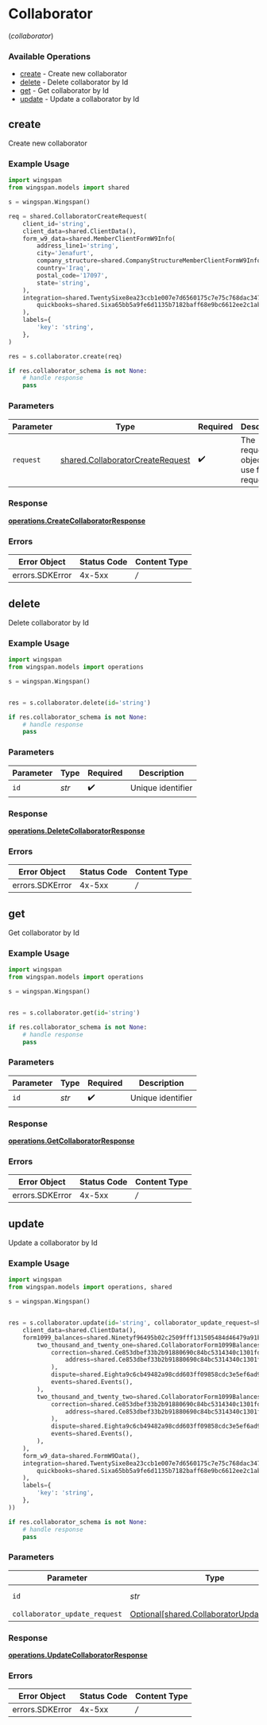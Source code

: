 # Collaborator
(*collaborator*)

### Available Operations

* [create](#create) - Create new collaborator
* [delete](#delete) - Delete collaborator by Id
* [get](#get) - Get collaborator by Id
* [update](#update) - Update a collaborator by Id

## create

Create new collaborator

### Example Usage

```python
import wingspan
from wingspan.models import shared

s = wingspan.Wingspan()

req = shared.CollaboratorCreateRequest(
    client_id='string',
    client_data=shared.ClientData(),
    form_w9_data=shared.MemberClientFormW9Info(
        address_line1='string',
        city='Jenafurt',
        company_structure=shared.CompanyStructureMemberClientFormW9Info.CORPORATION_C,
        country='Iraq',
        postal_code='17097',
        state='string',
    ),
    integration=shared.TwentySixe8ea23ccb1e007e7d6560175c7e75c768dac34727b7fe1d834ca24b8221ef4(
        quickbooks=shared.Sixa65bb5a9fe6d1135b7182baff68e9bc6612ee2c1ab942926fe2804c58663cf4(),
    ),
    labels={
        'key': 'string',
    },
)

res = s.collaborator.create(req)

if res.collaborator_schema is not None:
    # handle response
    pass
```

### Parameters

| Parameter                                                                            | Type                                                                                 | Required                                                                             | Description                                                                          |
| ------------------------------------------------------------------------------------ | ------------------------------------------------------------------------------------ | ------------------------------------------------------------------------------------ | ------------------------------------------------------------------------------------ |
| `request`                                                                            | [shared.CollaboratorCreateRequest](../../models/shared/collaboratorcreaterequest.md) | :heavy_check_mark:                                                                   | The request object to use for the request.                                           |


### Response

**[operations.CreateCollaboratorResponse](../../models/operations/createcollaboratorresponse.md)**
### Errors

| Error Object    | Status Code     | Content Type    |
| --------------- | --------------- | --------------- |
| errors.SDKError | 4x-5xx          | */*             |

## delete

Delete collaborator by Id

### Example Usage

```python
import wingspan
from wingspan.models import operations

s = wingspan.Wingspan()


res = s.collaborator.delete(id='string')

if res.collaborator_schema is not None:
    # handle response
    pass
```

### Parameters

| Parameter          | Type               | Required           | Description        |
| ------------------ | ------------------ | ------------------ | ------------------ |
| `id`               | *str*              | :heavy_check_mark: | Unique identifier  |


### Response

**[operations.DeleteCollaboratorResponse](../../models/operations/deletecollaboratorresponse.md)**
### Errors

| Error Object    | Status Code     | Content Type    |
| --------------- | --------------- | --------------- |
| errors.SDKError | 4x-5xx          | */*             |

## get

Get collaborator by Id

### Example Usage

```python
import wingspan
from wingspan.models import operations

s = wingspan.Wingspan()


res = s.collaborator.get(id='string')

if res.collaborator_schema is not None:
    # handle response
    pass
```

### Parameters

| Parameter          | Type               | Required           | Description        |
| ------------------ | ------------------ | ------------------ | ------------------ |
| `id`               | *str*              | :heavy_check_mark: | Unique identifier  |


### Response

**[operations.GetCollaboratorResponse](../../models/operations/getcollaboratorresponse.md)**
### Errors

| Error Object    | Status Code     | Content Type    |
| --------------- | --------------- | --------------- |
| errors.SDKError | 4x-5xx          | */*             |

## update

Update a collaborator by Id

### Example Usage

```python
import wingspan
from wingspan.models import operations, shared

s = wingspan.Wingspan()


res = s.collaborator.update(id='string', collaborator_update_request=shared.CollaboratorUpdateRequest(
    client_data=shared.ClientData(),
    form1099_balances=shared.Ninetyf96495b02c2509fff131505484d46479a91b7d23ed2b0f438ca117d0bccad7(
        two_thousand_and_twenty_one=shared.CollaboratorForm1099BalancesUpdateRequest(
            correction=shared.Ce853dbef33b2b91880690c84bc5314340c1301fd7b3503dd6ce79c844e2a481(
                address=shared.Ce853dbef33b2b91880690c84bc5314340c1301fd7b3503dd6ce79c844e2a481Address(),
            ),
            dispute=shared.Eighta9c6cb49482a98cdd603ff09858cdc3e5ef6ad9807c876c4161d925a96694a5(),
            events=shared.Events(),
        ),
        two_thousand_and_twenty_two=shared.CollaboratorForm1099BalancesUpdateRequest(
            correction=shared.Ce853dbef33b2b91880690c84bc5314340c1301fd7b3503dd6ce79c844e2a481(
                address=shared.Ce853dbef33b2b91880690c84bc5314340c1301fd7b3503dd6ce79c844e2a481Address(),
            ),
            dispute=shared.Eighta9c6cb49482a98cdd603ff09858cdc3e5ef6ad9807c876c4161d925a96694a5(),
            events=shared.Events(),
        ),
    ),
    form_w9_data=shared.FormW9Data(),
    integration=shared.TwentySixe8ea23ccb1e007e7d6560175c7e75c768dac34727b7fe1d834ca24b8221ef4(
        quickbooks=shared.Sixa65bb5a9fe6d1135b7182baff68e9bc6612ee2c1ab942926fe2804c58663cf4(),
    ),
    labels={
        'key': 'string',
    },
))

if res.collaborator_schema is not None:
    # handle response
    pass
```

### Parameters

| Parameter                                                                                      | Type                                                                                           | Required                                                                                       | Description                                                                                    |
| ---------------------------------------------------------------------------------------------- | ---------------------------------------------------------------------------------------------- | ---------------------------------------------------------------------------------------------- | ---------------------------------------------------------------------------------------------- |
| `id`                                                                                           | *str*                                                                                          | :heavy_check_mark:                                                                             | Unique identifier                                                                              |
| `collaborator_update_request`                                                                  | [Optional[shared.CollaboratorUpdateRequest]](../../models/shared/collaboratorupdaterequest.md) | :heavy_minus_sign:                                                                             | N/A                                                                                            |


### Response

**[operations.UpdateCollaboratorResponse](../../models/operations/updatecollaboratorresponse.md)**
### Errors

| Error Object    | Status Code     | Content Type    |
| --------------- | --------------- | --------------- |
| errors.SDKError | 4x-5xx          | */*             |
